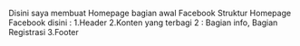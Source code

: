 Disini saya membuat Homepage bagian awal Facebook
Struktur Homepage Facebook disini :
1.Header 
2.Konten yang terbagi 2 : Bagian info, Bagian Registrasi
3.Footer